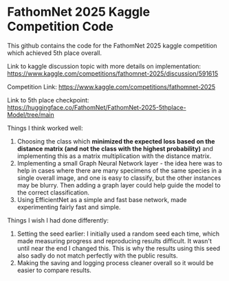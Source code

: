 # FathomNet 2025 Kaggle Competition Code

This github contains the code for the FathomNet 2025 kaggle competition which achieved 5th place overall. 

Link to kaggle discussion topic with more details on implementation: https://www.kaggle.com/competitions/fathomnet-2025/discussion/591615 

Competition Link: https://www.kaggle.com/competitions/fathomnet-2025

Link to 5th place checkpoint: https://huggingface.co/FathomNet/FathomNet-2025-5thplace-Model/tree/main

Things I think worked well:
1. Choosing the class which **minimized the expected loss based on the distance matrix (and not the class with the highest probability)** and implementing this as a matrix multiplication with the distance matrix.
2. Implementing a small Graph Neural Network layer - the idea here was to help in cases where there are many specimens of the same species in a single overall image, and one is easy to classify, but the other instances may be blurry. Then adding a graph layer could help guide the model to the correct classification.
3. Using EfficientNet as a simple and fast base network, made experimenting fairly fast and simple.

Things I wish I had done differently:
1. Setting the seed earlier: I initially used a random seed each time, which made measuring progress and reproducing results difficult. It wasn't until near the end I changed this. This is why the results using this seed also sadly do not match perfectly with the public results.
2. Making the saving and logging process cleaner overall so it would be easier to compare results.

